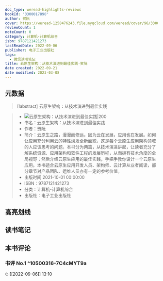 ```yaml
---
doc_type: weread-highlights-reviews
bookId: "3300017896"
author: 贺阮
cover: https://weread-1258476243.file.myqcloud.com/weread/cover/96/3300017896/t7_3300017896.jpg
reviewCount: 1
noteCount: 0
category: 计算机-计算机综合
isbn: 9787121421273
lastReadDate: 2022-09-06
publisher: 电子工业出版社
tags:
  - 微信读书笔记
title: 云原生架构：从技术演进到最佳实践-贺阮
date created: 2022-09-21
date modified: 2023-03-08
---
```


## 元数据

>[!abstract] 云原生架构：从技术演进到最佳实践

> - ![云原生架构：从技术演进到最佳实践|200](https://weread-1258476243.file.myqcloud.com/weread/cover/96/3300017896/t7_3300017896.jpg)
> - 书名：云原生架构：从技术演进到最佳实践
> - 作者：贺阮
> - 简介：云原生之路，漫漫而修远，因为云在发展，应用也在发展。如何让应用充分利用云的特性焕发全新面貌，这是每个云原生应用架构领域的人应该思考的问题。本书分为两篇，从技术演进讲起，让读者充分了解系统资源、应用架构和软件工程的发展历程，从而拥有技术角度的全局视野；然后介绍云原生应用的最佳实践，手把手教你设计一个云原生应用。本书适合云原生应用开发人员、架构师、云计算从业者阅读，部分章节对产品团队、运维人员亦有一定的参考价值。
> - 出版时间 2021-10-01 00:00:00
> - ISBN：9787121421273
> - 分类：计算机-计算机综合
> - 出版社：电子工业出版社

## 高亮划线

## 读书笔记

## 本书评论

### 书评 No.1 ^10500316-7C4cMYT9a

⏱ [[2022-09-06]] 13:10
